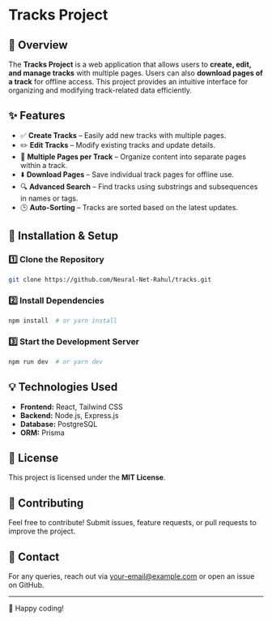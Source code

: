 # Tracks Project

## 📌 Overview

The **Tracks Project** is a web application that allows users to **create, edit, and manage tracks** with multiple pages. Users can also **download pages of a track** for offline access. This project provides an intuitive interface for organizing and modifying track-related data efficiently.

## ✨ Features

- ✅ **Create Tracks** – Easily add new tracks with multiple pages.
- ✏️ **Edit Tracks** – Modify existing tracks and update details.
- 📄 **Multiple Pages per Track** – Organize content into separate pages within a track.
- ⬇️ **Download Pages** – Save individual track pages for offline use.
- 🔍 **Advanced Search** – Find tracks using substrings and subsequences in names or tags.
- 🕒 **Auto-Sorting** – Tracks are sorted based on the latest updates.

## 🚀 Installation & Setup

### 1️⃣ **Clone the Repository**

```sh
git clone https://github.com/Neural-Net-Rahul/tracks.git
```

### 2️⃣ **Install Dependencies**

```sh
npm install  # or yarn install
```

### 3️⃣ **Start the Development Server**

```sh
npm run dev  # or yarn dev
```

## 💡 Technologies Used

- **Frontend:** React, Tailwind CSS
- **Backend:** Node.js, Express.js
- **Database:** PostgreSQL
- **ORM:** Prisma


## 📜 License

This project is licensed under the **MIT License**.

## 🤝 Contributing

Feel free to contribute! Submit issues, feature requests, or pull requests to improve the project.

## 📧 Contact

For any queries, reach out via [your-email@example.com](mailto\:your-email@example.com) or open an issue on GitHub.

---

💙 Happy coding!

